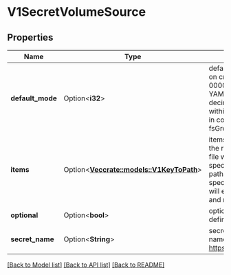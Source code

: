 # V1SecretVolumeSource

## Properties

Name | Type | Description | Notes
------------ | ------------- | ------------- | -------------
**default_mode** | Option<**i32**> | defaultMode is Optional: mode bits used to set permissions on created files by default. Must be an octal value between 0000 and 0777 or a decimal value between 0 and 511. YAML accepts both octal and decimal values, JSON requires decimal values for mode bits. Defaults to 0644. Directories within the path are not affected by this setting. This might be in conflict with other options that affect the file mode, like fsGroup, and the result can be other mode bits set. | [optional]
**items** | Option<[**Vec<crate::models::V1KeyToPath>**](v1.KeyToPath.md)> | items If unspecified, each key-value pair in the Data field of the referenced Secret will be projected into the volume as a file whose name is the key and content is the value. If specified, the listed keys will be projected into the specified paths, and unlisted keys will not be present. If a key is specified which is not present in the Secret, the volume setup will error unless it is marked optional. Paths must be relative and may not contain the '..' path or start with '..'. | [optional]
**optional** | Option<**bool**> | optional field specify whether the Secret or its keys must be defined | [optional]
**secret_name** | Option<**String**> | secretName is the name of the secret in the pod's namespace to use. More info: https://kubernetes.io/docs/concepts/storage/volumes#secret | [optional]

[[Back to Model list]](../README.md#documentation-for-models) [[Back to API list]](../README.md#documentation-for-api-endpoints) [[Back to README]](../README.md)


